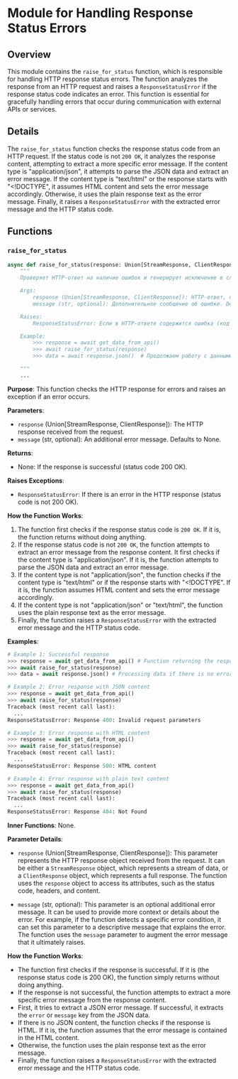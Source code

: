 # Module for Handling Response Status Errors

## Overview

This module contains the `raise_for_status` function, which is responsible for handling HTTP response status errors. The function analyzes the response from an HTTP request and raises a `ResponseStatusError` if the response status code indicates an error. This function is essential for gracefully handling errors that occur during communication with external APIs or services. 

## Details

The `raise_for_status` function checks the response status code from an HTTP request. If the status code is not `200 OK`, it analyzes the response content, attempting to extract a more specific error message. If the content type is "application/json", it attempts to parse the JSON data and extract an error message. If the content type is "text/html" or the response starts with "<!DOCTYPE", it assumes HTML content and sets the error message accordingly. Otherwise, it uses the plain response text as the error message. Finally, it raises a `ResponseStatusError` with the extracted error message and the HTTP status code.

## Functions

### `raise_for_status`

```python
async def raise_for_status(response: Union[StreamResponse, ClientResponse], message: str = None):
    """
    Проверяет HTTP-ответ на наличие ошибок и генерирует исключение в случае ошибки.

    Args:
        response (Union[StreamResponse, ClientResponse]): HTTP-ответ, полученный от запроса.
        message (str, optional): Дополнительное сообщение об ошибке. Defaults to None.

    Raises:
        ResponseStatusError: Если в HTTP-ответе содержится ошибка (код состояния не 200 OK).

    Example:
        >>> response = await get_data_from_api()
        >>> await raise_for_status(response)
        >>> data = await response.json()  # Продолжаем работу с данными, если нет ошибки

    """
    ...
```

**Purpose**: This function checks the HTTP response for errors and raises an exception if an error occurs.

**Parameters**:

- `response` (Union[StreamResponse, ClientResponse]): The HTTP response received from the request.
- `message` (str, optional): An additional error message. Defaults to None.

**Returns**:
- None: If the response is successful (status code 200 OK).

**Raises Exceptions**:
- `ResponseStatusError`: If there is an error in the HTTP response (status code is not 200 OK).

**How the Function Works**:

1. The function first checks if the response status code is `200 OK`. If it is, the function returns without doing anything.
2. If the response status code is not `200 OK`, the function attempts to extract an error message from the response content. It first checks if the content type is "application/json". If it is, the function attempts to parse the JSON data and extract an error message.
3. If the content type is not "application/json", the function checks if the content type is "text/html" or if the response starts with "<!DOCTYPE". If it is, the function assumes HTML content and sets the error message accordingly.
4. If the content type is not "application/json" or "text/html", the function uses the plain response text as the error message.
5. Finally, the function raises a `ResponseStatusError` with the extracted error message and the HTTP status code.

**Examples**:

```python
# Example 1: Successful response
>>> response = await get_data_from_api() # Function returning the response
>>> await raise_for_status(response)
>>> data = await response.json() # Processing data if there is no error

# Example 2: Error response with JSON content
>>> response = await get_data_from_api() 
>>> await raise_for_status(response)
Traceback (most recent call last):
  ...
ResponseStatusError: Response 400: Invalid request parameters

# Example 3: Error response with HTML content
>>> response = await get_data_from_api()
>>> await raise_for_status(response)
Traceback (most recent call last):
  ...
ResponseStatusError: Response 500: HTML content

# Example 4: Error response with plain text content
>>> response = await get_data_from_api()
>>> await raise_for_status(response)
Traceback (most recent call last):
  ...
ResponseStatusError: Response 404: Not Found
```

**Inner Functions**: None.

**Parameter Details**:

- `response` (Union[StreamResponse, ClientResponse]): This parameter represents the HTTP response object received from the request. It can be either a `StreamResponse` object, which represents a stream of data, or a `ClientResponse` object, which represents a full response. The function uses the `response` object to access its attributes, such as the status code, headers, and content.

- `message` (str, optional): This parameter is an optional additional error message. It can be used to provide more context or details about the error. For example, if the function detects a specific error condition, it can set this parameter to a descriptive message that explains the error. The function uses the `message` parameter to augment the error message that it ultimately raises.

**How the Function Works**:

- The function first checks if the response is successful. If it is (the response status code is 200 OK), the function simply returns without doing anything.
- If the response is not successful, the function attempts to extract a more specific error message from the response content. 
- First, it tries to extract a JSON error message. If successful, it extracts the `error` or `message` key from the JSON data.
- If there is no JSON content, the function checks if the response is HTML. If it is, the function assumes that the error message is contained in the HTML content. 
- Otherwise, the function uses the plain response text as the error message.
- Finally, the function raises a `ResponseStatusError` with the extracted error message and the HTTP status code.